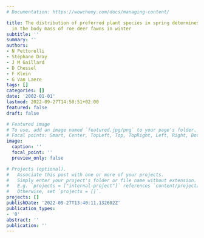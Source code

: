 ```yaml
---
# Documentation: https://wowchemy.com/docs/managing-content/

title: The distribution of preferred plant species in spring determines spatial variation
  in the body mass of roe deer fawns in winter
subtitle: ''
summary: ''
authors:
- N Pettorelli
- Stéphane Dray
- J M Gaillard
- D Chessel
- F Klein
- G Van Laere
tags: []
categories: []
date: '2002-01-01'
lastmod: 2022-09-27T14:50:51+02:00
featured: false
draft: false

# Featured image
# To use, add an image named `featured.jpg/png` to your page's folder.
# Focal points: Smart, Center, TopLeft, Top, TopRight, Left, Right, BottomLeft, Bottom, BottomRight.
image:
  caption: ''
  focal_point: ''
  preview_only: false

# Projects (optional).
#   Associate this post with one or more of your projects.
#   Simply enter your project's folder or file name without extension.
#   E.g. `projects = ["internal-project"]` references `content/project/deep-learning/index.md`.
#   Otherwise, set `projects = []`.
projects: []
publishDate: '2022-09-27T13:40:11.132602Z'
publication_types:
- '0'
abstract: ''
publication: ''
---
```

